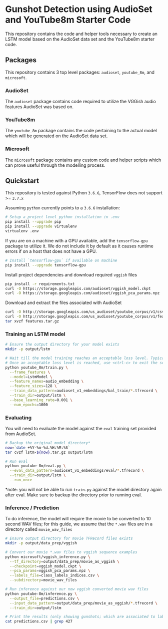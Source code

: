 # Gunshot Detection using AudioSet and YouTube8m Starter Code

This repository contains the code and helper tools necessary to create an LSTM model based on the
AudioSet data set and the YouTube8m starter code.

## Packages

This repository contains 3 top level packages: `audioset`, `youtube_8m`, and `microsoft`.

### AudioSet

The `audioset` package contains code required to utilize the VGGish audio features AudioSet was based
on.

### YouTube8m

The `youtube_8m` package contains the code pertaining to the actual model which will be generated
on the AudioSet data set.

### Microsoft

The `microsoft` package contains any custom code and helper scripts which can prove useful through
the modelling process.

## Quickstart

This repository is tested against Python `3.6.6`, TensorFlow does not support >= `3.7.x`

Assuming `python` currently points to a `3.6.6` installation:

```bash
# Setup a project level python installation in .env
pip install --upgrade pip
pip install --upgrade virtualenv
virtualenv .env
```

If you are on a machine with a GPU available, add the `tensorflow-gpu` package to utilize it.
We do not include it by default as it causes runtime errors if on a host that does not have a GPU.

```bash
# Install `tensorflow-gpu` if available on machine
pip install --upgrade tensorflow-gpu
```

Install project dependencies and download required `vggish` files

```bash
pip install -r requirements.txt
curl -O https://storage.googleapis.com/audioset/vggish_model.ckpt
curl -O https://storage.googleapis.com/audioset/vggish_pca_params.npz
```

Download and extract the files associated with AudioSet

```bash
curl -O http://storage.googleapis.com/us_audioset/youtube_corpus/v1/csv/class_labels_indices.csv
curl -O http://storage.googleapis.com/us_audioset/youtube_corpus/v1/features/features.tar.gz
tar xvzf features.tar.gz
```

### Training an LSTM model

```sh
# Ensure the output directory for your model exists
mkdir -p output/lstm

# Wait till the model training reaches an acceptable loss level. Typically you want to train till 0.01.
# Once an acceptable loss level is reached, use <ctrl-c> to exit the script.
python youtube_8m/train.py \
  --frame_features \
  --model=LstmModel \
  --feature_names=audio_embedding \
  --feature_sizes=128 \
  --train_data_pattern=audioset_v1_embeddings/bal_train/*.tfrecord \
  --train_dir=output/lstm \
  --base_learning_rate=0.001 \
  --num_epochs=1000
```

### Evaluating

You will need to evaluate the model against the `eval` training set provided from AudioSet.

```sh
# Backup the original model directory*
now=`date +%Y-%m-%d.%H:%M:%S`
tar cvzf lstm-${now}.tar.gz output/lstm

# Run eval
python youtube-8m/eval.py \
  --eval_data_pattern=audioset_v1_embeddings/eval/*.tfrecord \
  --train_dir=output/lstm \
  --run_once
```

\*note: you will not be able to run `train.py` against the model directory again after eval. Make sure to backup the
directory prior to running eval.

### Inference / Prediction

To do inference, the model will require the movie to be converted to 10 second WAV files; for this guide, we assume that
the `*.wav` files are in a directory called `movie_wav_files`

```sh
# Ensure output directory for movie TFRecord files exists
mkdir -p output/data_prep/vggish

# Convert our movie *.wav files to vggish sequence examples
python microsoft/vggish_inference.py \
  --tf_directory=output/data_prep/movie_as_vggish \
  --checkpoint=vggish_model.ckpt \
  --pca_params=vggish_pca_params.npz \
  --labels_file=class_labels_indices.csv \
  --subdirectory=movie_wav_files

# Run inference against our now vggish converted movie wav files
python youtube-8m/inference.py \
  --output_file=predictions.csv \
  --input_data_pattern=output/data_prep/movie_as_vggish/*.tfrecord \
  --train_dir=output/lstm

# Print the results (only showing gunshots; which are associated to label 427)
cat predictions.csv | grep 427
```

